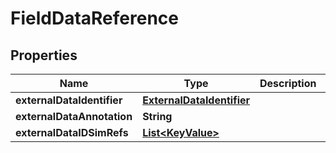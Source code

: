 

# FieldDataReference


## Properties

| Name | Type | Description | Notes |
|------------ | ------------- | ------------- | -------------|
|**externalDataIdentifier** | [**ExternalDataIdentifier**](ExternalDataIdentifier.md) |  |  [optional] |
|**externalDataAnnotation** | **String** |  |  [optional] |
|**externalDataIDSimRefs** | [**List&lt;KeyValue&gt;**](KeyValue.md) |  |  [optional] |



